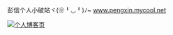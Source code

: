 

彭信个人小破站ヾ(❀╹◡╹)ﾉ~
www.pengxin.mycool.net


[![个人博客页](https://cdn.jandan.net/static/img/icon.png)](http://www.144g.com/web-AiHnWABn.html)

